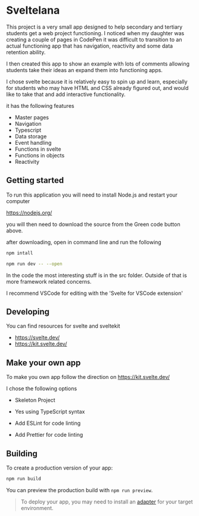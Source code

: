 # Sveltelana

This project is a very small app designed to help secondary and tertiary students get a web project functioning. I noticed when my daughter was creating a couple of pages in CodePen it was difficult to transition to an actual functioning app that has navigation, reactivity and some data retention ability.

I then created this app to show an example with lots of comments allowing students take their ideas an expand them into functioning apps.

I chose svelte because it is relatively easy to spin up and learn, especially for students who may have HTML and CSS already figured out, and would like to take that and add interactive functionality.

it has the following features

- Master pages
- Navigation
- Typescript 
- Data storage
- Event handling
- Functions in svelte
- Functions in objects
- Reactivity

## Getting started

To run this application you will need to install Node.js and restart your computer

https://nodejs.org/

you will then need to download the source from the Green code button above.

after downloading, open in command line and run the following

```bash
npm intall

npm run dev -- --open
```
In the code the most interesting stuff is in the src folder. Outside of that is more framework related concerns.

I recommend VSCode for editing with the 'Svelte for VSCode extension' 
## Developing

You can find resources for svelte and sveltekit 

- https://svelte.dev/
- https://kit.svelte.dev/

## Make your own app

To make you own app follow the direction on https://kit.svelte.dev/

I chose the following options
- Skeleton Project

- Yes using TypeScript syntax

- Add ESLint for code linting
- Add Prettier for code linting

## Building

To create a production version of your app:

```bash
npm run build
```

You can preview the production build with `npm run preview`.

> To deploy your app, you may need to install an [adapter](https://kit.svelte.dev/docs/adapters) for your target environment.

